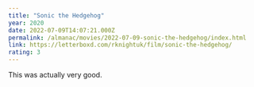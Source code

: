 ```yaml
---
title: "Sonic the Hedgehog"
year: 2020
date: 2022-07-09T14:07:21.000Z
permalink: /almanac/movies/2022-07-09-sonic-the-hedgehog/index.html
link: https://letterboxd.com/rknightuk/film/sonic-the-hedgehog/
rating: 3
---
```


This was actually very good.